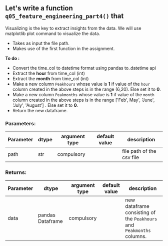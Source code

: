 

## Let's write a function `q05_feature_engineering_part4()` that
Visualizing is the key to extract insights from the data. We will use matplotlib plot command to visualize the data.

* Takes as input the file path.
* Makes use of the first function in the assignment.

**To do :**
- Convert the time_col to datetime format using pandas to_datetime api
- Extract the **hour** from time_col (int)
- Extract the **month** from time_col (int)
- Make a new column `Peakhours` whose value is **1** if value of the `hour` column created in the above steps is in the range     (6,20). Else set it to **0**.
- Make a new column `Peakmonths` whose value is **1** if value of the `month` column created in the above steps is in the range   ['Feb', May', 'June', 'July', 'August'] . Else set it to **0**.
- Return the new dataframe.


### Parameters:


| Parameter | dtype | argument type | default value | description |
| --- | --- | --- | --- | --- |
| path | str | compulsory |  | file path of the csv file |



### Returns:

| Parameter | dtype | argument type | default value | description |
| --- | --- | --- | --- | --- |
| data | pandas Dataframe | compulsory |  | new dataframe consisting of the `Peakhours` and `Peakmonths` columns. |


